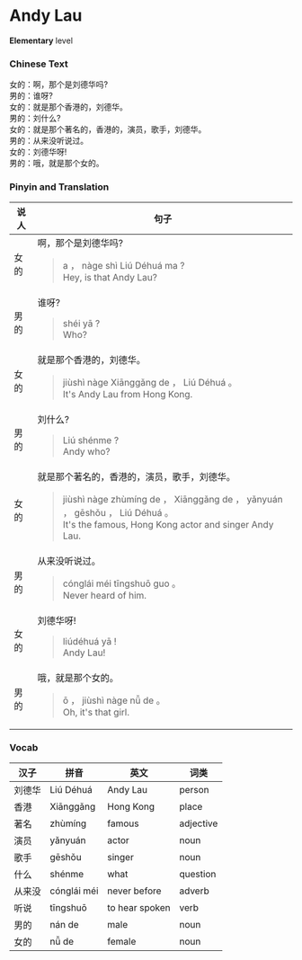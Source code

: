 # Andy Lau
**Elementary** level
### Chinese Text
女的：啊，那个是刘德华吗?<br />男的：谁呀?<br />女的：就是那个香港的，刘德华。<br />男的：刘什么?<br />女的：就是那个著名的，香港的，演员，歌手，刘德华。<br />男的：从来没听说过。<br />女的：刘德华呀!<br />男的：哦，就是那个女的。

### Pinyin and Translation
|说人|句子|
|----|----|
|女的|啊，那个是刘德华吗?<blockquote>a ， nàge shì Liú Déhuá ma ?<br />Hey, is that Andy Lau?</blockquote>|
|男的|谁呀?<blockquote>shéi yā ?<br />Who?</blockquote>|
|女的|就是那个香港的，刘德华。<blockquote>jiùshì nàge Xiānggǎng de ， Liú Déhuá 。<br />It's Andy Lau from Hong Kong.</blockquote>|
|男的|刘什么?<blockquote>Liú shénme ?<br />Andy who?</blockquote>|
|女的|就是那个著名的，香港的，演员，歌手，刘德华。<blockquote>jiùshì nàge zhùmíng de ， Xiānggǎng de ， yǎnyuán ， gēshǒu ， Liú Déhuá 。<br />It's the famous, Hong Kong actor and singer Andy Lau.</blockquote>|
|男的|从来没听说过。<blockquote>cónglái méi tīngshuō guo 。<br />Never heard of him.</blockquote>|
|女的|刘德华呀!<blockquote>liúdéhuá yā !<br />Andy Lau!</blockquote>|
|男的|哦，就是那个女的。<blockquote>ō ， jiùshì nàge nǚ de 。<br />Oh, it's that girl.</blockquote>|
### Vocab
|汉子|拼音|英文|词类|
|----|----|----|----|
|刘德华|Liú Déhuá|Andy Lau|person|
|香港|Xiānggǎng|Hong Kong|place|
|著名|zhùmíng|famous|adjective|
|演员|yǎnyuán|actor|noun|
|歌手|gēshǒu|singer|noun|
|什么|shénme|what|question|
|从来没|cónglái méi|never before|adverb|
|听说|tīngshuō|to hear spoken|verb|
|男的|nán de|male|noun|
|女的|nǚ de|female|noun|
